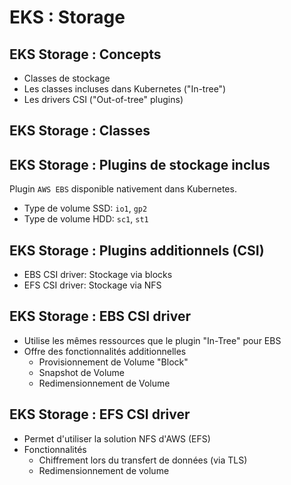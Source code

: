 # EKS : Storage

## EKS Storage : Concepts

- Classes de stockage
- Les classes incluses dans Kubernetes ("In-tree")
- Les drivers CSI ("Out-of-tree" plugins)

## EKS Storage : Classes

## EKS Storage : Plugins de stockage inclus

Plugin `AWS EBS` disponible nativement dans Kubernetes.

- Type de volume SSD: `io1`, `gp2`
- Type de volume HDD: `sc1`, `st1`

## EKS Storage : Plugins additionnels (CSI)

- EBS CSI driver: Stockage via blocks
- EFS CSI driver: Stockage via NFS

## EKS Storage : EBS CSI driver

  - Utilise les mêmes ressources que le plugin "In-Tree" pour EBS
  - Offre des fonctionnalités additionnelles
    - Provisionnement de Volume "Block"
    - Snapshot de Volume
    - Redimensionnement de Volume

## EKS Storage : EFS CSI driver

  - Permet d'utiliser la solution NFS d'AWS (EFS)
  - Fonctionnalités
    - Chiffrement lors du transfert de données (via TLS)
    - Redimensionnement de volume

